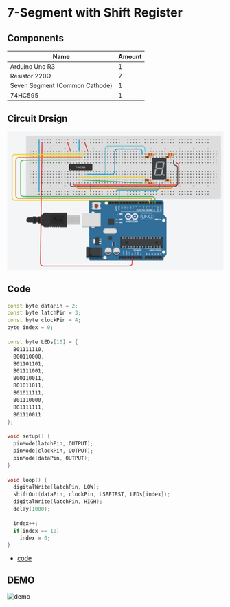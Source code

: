 # 7-Segment with Shift Register

## Components
|Name|Amount|
|-|-|
|Arduino Uno R3|1|
|Resistor 220Ω|7|
|Seven Segment (Common Cathode)|1|
|74HC595|1|

## Circuit Drsign
![circuit_design](https://github.com/Offliners/Arduino-Projects/blob/main/Projects/004/004_circuit_design.PNG)

## Code
```C++
const byte dataPin = 2;
const byte latchPin = 3;
const byte clockPin = 4;
byte index = 0;

const byte LEDs[10] = {
  B01111110,
  B00110000,
  B01101101,
  B01111001,
  B00110011,
  B01011011,
  B01011111,
  B01110000,
  B01111111,
  B01110011
};

void setup() {
  pinMode(latchPin, OUTPUT);
  pinMode(clockPin, OUTPUT);
  pinMode(dataPin, OUTPUT);
}

void loop() {
  digitalWrite(latchPin, LOW);
  shiftOut(dataPin, clockPin, LSBFIRST, LEDs[index]);
  digitalWrite(latchPin, HIGH);
  delay(1000);

  index++;
  if(index == 10)
    index = 0;
}
```
* [code](004.ino)

## DEMO
![demo](https://github.com/Offliners/Arduino-Projects/blob/main/Projects/004/004_demo.gif)
